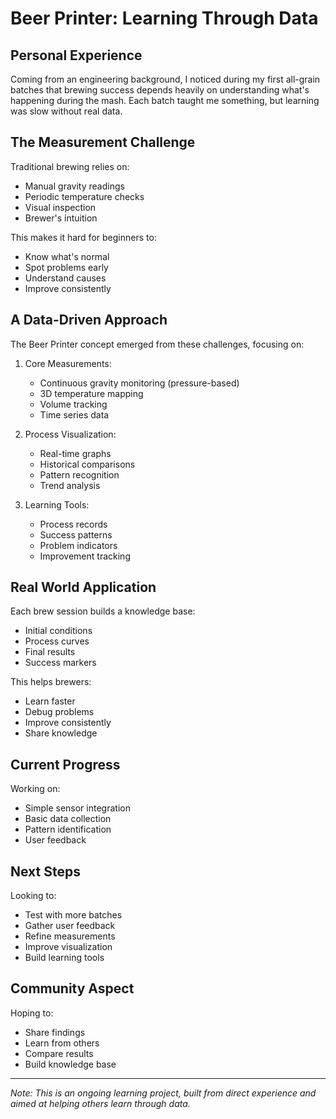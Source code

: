 # Beer Printer: Learning Through Data

## Personal Experience

Coming from an engineering background, I noticed during my first all-grain batches that brewing success depends heavily on understanding what's happening during the mash. Each batch taught me something, but learning was slow without real data.

## The Measurement Challenge

Traditional brewing relies on:
- Manual gravity readings
- Periodic temperature checks
- Visual inspection
- Brewer's intuition

This makes it hard for beginners to:
- Know what's normal
- Spot problems early
- Understand causes
- Improve consistently

## A Data-Driven Approach

The Beer Printer concept emerged from these challenges, focusing on:

1. Core Measurements:
   - Continuous gravity monitoring (pressure-based)
   - 3D temperature mapping
   - Volume tracking
   - Time series data

2. Process Visualization:
   - Real-time graphs
   - Historical comparisons
   - Pattern recognition
   - Trend analysis

3. Learning Tools:
   - Process records
   - Success patterns
   - Problem indicators
   - Improvement tracking

## Real World Application

Each brew session builds a knowledge base:
- Initial conditions
- Process curves
- Final results
- Success markers

This helps brewers:
- Learn faster
- Debug problems
- Improve consistently
- Share knowledge

## Current Progress

Working on:
- Simple sensor integration
- Basic data collection
- Pattern identification
- User feedback

## Next Steps

Looking to:
- Test with more batches
- Gather user feedback
- Refine measurements
- Improve visualization
- Build learning tools

## Community Aspect

Hoping to:
- Share findings
- Learn from others
- Compare results
- Build knowledge base

---

*Note: This is an ongoing learning project, built from direct experience and aimed at helping others learn through data.*